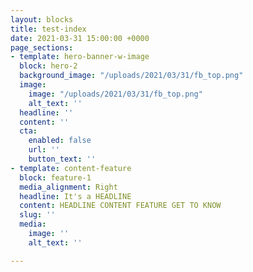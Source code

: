 ```yaml
---
layout: blocks
title: test-index
date: 2021-03-31 15:00:00 +0000
page_sections:
- template: hero-banner-w-image
  block: hero-2
  background_image: "/uploads/2021/03/31/fb_top.png"
  image:
    image: "/uploads/2021/03/31/fb_top.png"
    alt_text: ''
  headline: ''
  content: ''
  cta:
    enabled: false
    url: ''
    button_text: ''
- template: content-feature
  block: feature-1
  media_alignment: Right
  headline: It's a HEADLINE
  content: HEADLINE CONTENT FEATURE GET TO KNOW
  slug: ''
  media:
    image: ''
    alt_text: ''

---
```

